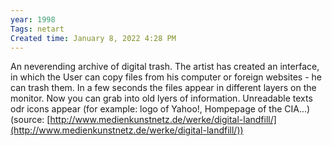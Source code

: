 ```yaml
---
year: 1998
Tags: netart
Created time: January 8, 2022 4:28 PM
---
```

An neverending archive of digital trash. The artist has created an interface, in which the User can copy files from his computer or foreign websites - he can trash them. In a few seconds the files appear in different layers on the monitor. Now you can grab into old lyers of information. Unreadable texts odr icons appear (for example: logo of Yahoo!, Hompepage of the CIA...) (source: [http://www.medienkunstnetz.de/werke/digital-landfill/](http://www.medienkunstnetz.de/werke/digital-landfill/))
